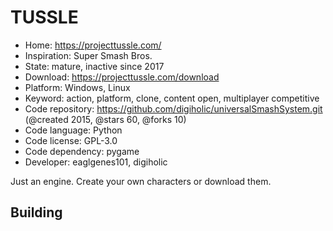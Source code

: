 # TUSSLE

- Home: https://projecttussle.com/
- Inspiration: Super Smash Bros.
- State: mature, inactive since 2017
- Download: https://projecttussle.com/download
- Platform: Windows, Linux
- Keyword: action, platform, clone, content open, multiplayer competitive
- Code repository: https://github.com/digiholic/universalSmashSystem.git (@created 2015, @stars 60, @forks 10)
- Code language: Python
- Code license: GPL-3.0
- Code dependency: pygame
- Developer: eaglgenes101, digiholic

Just an engine. Create your own characters or download them.

## Building
